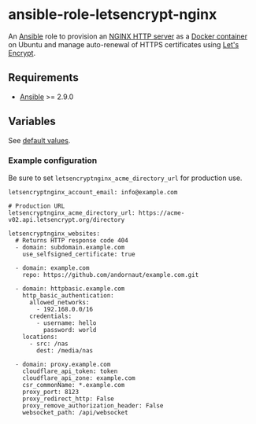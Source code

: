 # ansible-role-letsencrypt-nginx

An [Ansible](https://www.ansible.com/) role to provision an [NGINX HTTP server](https://www.nginx.com) as a
[Docker container](https://hub.docker.com/_/nginx) on Ubuntu and manage auto-renewal of HTTPS certificates using
[Let's Encrypt](https://letsencrypt.org/).

## Requirements

* [Ansible](https://www.ansible.com/) >= 2.9.0

## Variables

See [default values](./defaults/main.yml).

### Example configuration

Be sure to set `letsencryptnginx_acme_directory_url` for production use.

```
letsencryptnginx_account_email: info@example.com

# Production URL
letsencryptnginx_acme_directory_url: https://acme-v02.api.letsencrypt.org/directory

letsencryptnginx_websites:
  # Returns HTTP response code 404
  - domain: subdomain.example.com
    use_selfsigned_certificate: true

  - domain: example.com
    repo: https://github.com/andornaut/example.com.git

  - domain: httpbasic.example.com
    http_basic_authentication:
      allowed_networks:
        - 192.168.0.0/16
      credentials:
        - username: hello
          password: world
    locations:
      - src: /nas
        dest: /media/nas

  - domain: proxy.example.com
    cloudflare_api_token: token
    cloudflare_api_zone: example.com
    csr_commonName: *.example.com
    proxy_port: 8123
    proxy_redirect_http: False
    proxy_remove_authorization_header: False
    websocket_path: /api/websocket
```
